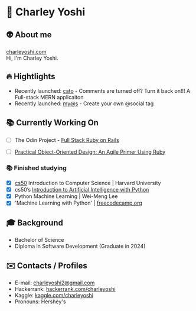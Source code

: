 # 🎈 Charley Yoshi 

## 👽 About me  
[charleyoshi.com](https://charleyoshi.com/) <br/>
Hi, I'm Charley Yoshi.

## 🔥 Hightlights
- Recently launched: [cato](https://catoapp.com) - Comments are turned off? Turn it back on!!! A Full-stack MERN applicaiton
- Recently launched: [my@s](https://myats.me) - Create your own @social tag


<!--   - I’m currently working on AI, ML, DL Projects
- 👯 I’m looking to collaborate on Python Project -->

## 📚 Currently Working On
  - [ ] The Odin Project - [Full Stack Ruby on Rails](https://www.theodinproject.com/paths/full-stack-ruby-on-rails)
  - [ ] [Practical Object-Oriented Design: An Agile Primer Using Ruby](https://www.amazon.ca/Practical-Object-Oriented-Design-Agile-Primer/dp/0134456475)
  

### 📚 Finished studying
  - [x] [cs50](https://cs50.harvard.edu/x/2021/) Introduction to Computer Science | Harvard University 
  - [x] cs50’s [Introduction to Artificial Intelligence with Python](https://cs50.harvard.edu/ai/2020/)
  - [x] Python Machine Learning | Wei-Meng Lee
  - [x] 'Machine Learning with Python' | [freecodecamp.org](https://www.freecodecamp.org/)

## 🎓 Background
  - Bachelor of Science
  - Diploma in Software Development (Graduate in 2024)

## :envelope: Contacts / Profiles
- E-mail: charleyoshi2@gmail.com
- Hackerrank: [hackerrank.com/charleyoshi](https://www.hackerrank.com/charleyoshi)
- Kaggle: [kaggle.com/charleyoshi](https://www.kaggle.com/charleyoshi)
- Pronouns: Hershey's











<!--
**charleyoshi/charleyoshi** is a ✨ _special_ ✨ repository because its `README.md` (this file) appears on your GitHub profile.
-->
